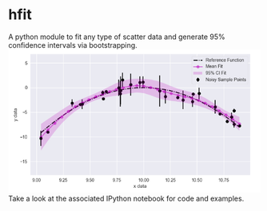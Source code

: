 # hfit
A python module to fit any type of scatter data and generate 95% confidence intervals via bootstrapping.
![alt text](hfit.PNG)
Take a look at the associated IPython notebook for code and examples.
